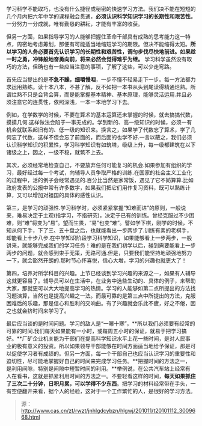 
学习科学不能取巧，也没有什么捷径或秘密的快速学习方法。我们决不能在短短的几个月内把六年中学的课程融会贯通，**必须认识科学知识学习的长期性和艰苦性。** 一分努力一分成就，唯有勤恳的耕耘，才能有丰富的收获。

但另一方面，如果指导学习的人能够把握住革命干部具有成熟的思考能力这一特点，周密地考虑筹划，那便有可能适当地缩短学习的期限。但决不能缩得太短。**所以学习的人务必要首先认识学习的长期性和艰苦性，调匀步伐尽快地前进。如果趁一时之勇，冲锋般地奋勇向前，将来必然会觉得难乎为继。** 学习科学虽然没有取巧的方法，但确也有一些应当注意的事项，了解了这些，可以少走弯路。

首先应当提出的是**不急不躁，细嚼慢咽**，一步不懂不轻易走下一步。每一方法都力求运用熟练。读十本八本，不甚了解，反不如把一本书从头到尾读得精通烂熟。所谓烂熟不只是会背会算，而是能掌握基本精神、基本原理，能够灵活运用.并且必须注意它的连贯性，依照深浅，一本一本地学习下去。

例如，在学数学的时候，不要在算术的基本运算还未掌握的时候，就去搞搞代数，摸摸几何.这样做法会陷于一事无成的。学到新的、高一级知识的时候，必须一有机会就联系起旧有的、低一级的知识来。换言之，如果学了代数忘了算术，学了几何忘了代数，这样不但会忘了前面的，而后面的也学不好.一言以蔽之，我们必须认识科学知识的积累性，学习科学知识有如筑塔，级级上升，每一级都建筑在以下诸级之上，因之，一级不稳，就筑不上去。

其次，必须经常地检查自己，不要放弃任何可能复习的机会.如果参加有组织的学习，最好经过每一个考试，向辅导人员争取严格的训练.在国家的社会主义工业化的过程中，活的例子会经常遇见的.百分比当然是家常饭，遇见了它不妨算算.比如政府发表的公报中常有许多数字，如果我们把它们用作复习资料，既可以熟练计算，又可以增加对祖国的具体的感性认识。

第三，是学习的顽强性.学习科学时，必须紧紧掌握“知难而进”的原则，一般说来，难易决定于主观(指学习，不指研究)，决定于已有的训练。曾经克服过不少困难，则“难”将变为“易”。望而生畏，“易”也变“难”。譬如学下棋，刚学的时候，不知从何下手，下了三、五十盘之后，也就能看出一步两步了.训练有素的老棋手，却能看上十步八步.在中学知识阶段学习科学知识，如果能够看上一步两步，一般讲来，就能够完成我们的学习任务！难的是在我们初学以后，碰到需要能看上一步两步的问题，就会感到束手无策，无路可通.但是，只要我们能坚持地顽强地努力一下，就会豁然开朗的.那时节心怀喜悦，信心大增，学习的兴趣也就更大了！

第四，培养对所学科目的兴趣。上节已经谈到学习兴趣的来源之一，如果有人辅导这就更容易了。辅导员可以在生活中，在业务中选些生动的、具体的例子，来帮助大家，那就更可以大大地提高学习的热情。学习的人能够如第二点所提出的方法找习题演算，当然也是提高兴趣之一法。而最可靠的是第三点中所提出的方法，克服困难后的乐趣，那是信心和胜利的交响曲。有了兴趣就会乐此不疲，好之不倦，因之也就会挤时间来学习了。　

最后应当谈的是时间问题。学习的敌人是“一曝十寒”，**所以我们必须要有经常的可靠的时间.我们每天如果能有一小时，或每周五小时的保证，就易于把学习搞好。**厂矿企业机关能为干部们在提高科学知识水平上花一些时间，是对人民事业的极有意义的投资。所以如果领导干部能够在时间方面适当地给予保证，那是可以促使学习者有成绩的。但另一方面，每一个干部自己也应当认识学习的重要性和迫切性，尽可能地掌握好自己的时间来完成学习任务。**把握时间的方法之一，是利用间隙，特别是间隙中短暂时间的利用。**举例说，在公共汽车站上经常有人在看书，这就是抓紧利用时间的方法之一。不要轻看这样的时间，**每天如果抓住了三次二十分钟，日积月累，可以学得不少东西**。把学习的材料经常带在手头，一有空便翻开来看，据个人的经验，这对于一个工作繁忙的人，是很好的学习方法。

> 源：http://www.cas.cn/zt/rwzt/jnhlgdcybzn/hlgwj/201011/t20101112_3009668.html
